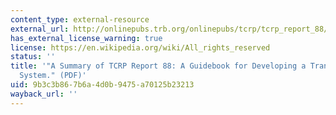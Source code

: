```yaml
---
content_type: external-resource
external_url: http://onlinepubs.trb.org/onlinepubs/tcrp/tcrp_report_88/SummaryDoc.pdf
has_external_license_warning: true
license: https://en.wikipedia.org/wiki/All_rights_reserved
status: ''
title: '"A Summary of TCRP Report 88: A Guidebook for Developing a Transit Performance-Measurement
  System." (PDF)'
uid: 9b3c3b86-7b6a-4d0b-9475-a70125b23213
wayback_url: ''
---
```

